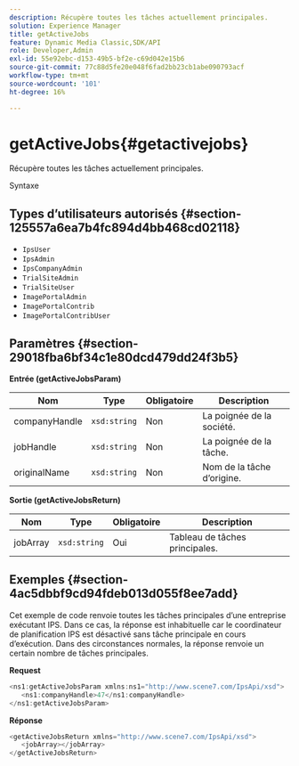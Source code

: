 ```yaml
---
description: Récupère toutes les tâches actuellement principales.
solution: Experience Manager
title: getActiveJobs
feature: Dynamic Media Classic,SDK/API
role: Developer,Admin
exl-id: 55e92ebc-d153-49b5-bf2e-c69d042e15b6
source-git-commit: 77c88d5fe20e048f6fad2bb23cb1abe090793acf
workflow-type: tm+mt
source-wordcount: '101'
ht-degree: 16%

---
```


# getActiveJobs{#getactivejobs}

Récupère toutes les tâches actuellement principales.

Syntaxe

## Types d’utilisateurs autorisés {#section-125557a6ea7b4fc894d4bb468cd02118}

* `IpsUser`
* `IpsAdmin`
* `IpsCompanyAdmin`
* `TrialSiteAdmin`
* `TrialSiteUser`
* `ImagePortalAdmin`
* `ImagePortalContrib`
* `ImagePortalContribUser`

## Paramètres {#section-29018fba6bf34c1e80dcd479dd24f3b5}

**Entrée (getActiveJobsParam)**

| Nom | Type | Obligatoire | Description |
|---|---|---|---|
| companyHandle | `xsd:string` | Non | La poignée de la société. |
| jobHandle | `xsd:string` | Non | La poignée de la tâche. |
| originalName | `xsd:string` | Non | Nom de la tâche d’origine. |

**Sortie (getActiveJobsReturn)**

| Nom | Type | Obligatoire | Description |
|---|---|---|---|
| jobArray | `xsd:string` | Oui | Tableau de tâches principales. |

## Exemples {#section-4ac5dbbf9cd94fdeb013d055f8ee7add}

Cet exemple de code renvoie toutes les tâches principales d’une entreprise exécutant IPS. Dans ce cas, la réponse est inhabituelle car le coordinateur de planification IPS est désactivé sans tâche principale en cours d’exécution. Dans des circonstances normales, la réponse renvoie un certain nombre de tâches principales.

**Request**

```java
<ns1:getActiveJobsParam xmlns:ns1="http://www.scene7.com/IpsApi/xsd">
   <ns1:companyHandle>47</ns1:companyHandle>
</ns1:getActiveJobsParam>
```

**Réponse**

```java
<getActiveJobsReturn xmlns="http://www.scene7.com/IpsApi/xsd">
   <jobArray></jobArray>
</getActiveJobsReturn>
```

